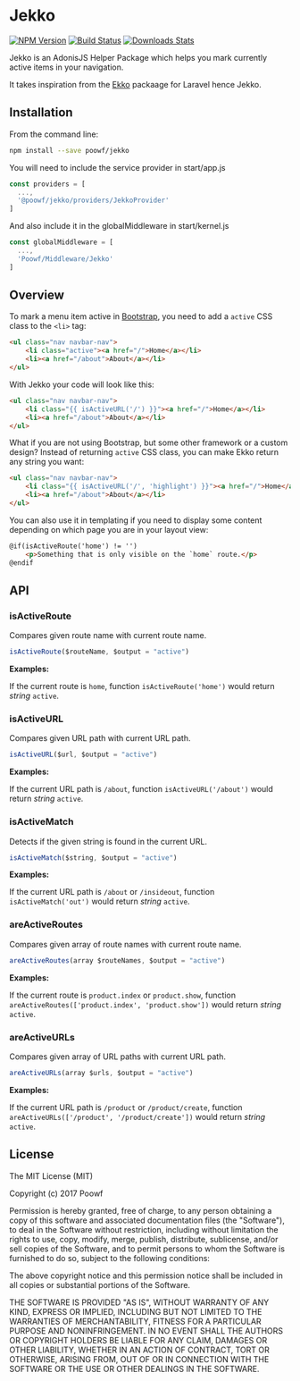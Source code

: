 # Jekko

[![NPM Version][npm-image]][npm-url]
[![Build Status][travis-image]][travis-url]
[![Downloads Stats][npm-downloads]][npm-url]

Jekko is an AdonisJS Helper Package which helps you mark currently active items in your navigation.

It takes inspiration from the [Ekko](https://github.com/laravelista/Ekko) packaage for Laravel hence Jekko.

## Installation

From the command line:

```bash
npm install --save poowf/jekko
```


You will need to include the service provider in start/app.js

```javascript
const providers = [
  ...,
  '@poowf/jekko/providers/JekkoProvider'
]
```

And also include it in the globalMiddleware in start/kernel.js

```javascript
const globalMiddleware = [
  ...,
  'Poowf/Middleware/Jekko'
]
```

## Overview

To mark a menu item active in [Bootstrap](http://getbootstrap.com/components/#navbar), you need to add a `active` CSS class to the `<li>` tag:

```html
<ul class="nav navbar-nav">
    <li class="active"><a href="/">Home</a></li>
    <li><a href="/about">About</a></li>
</ul>
```

With Jekko your code will look like this:

```html
<ul class="nav navbar-nav">
    <li class="{{ isActiveURL('/') }}"><a href="/">Home</a></li>
    <li><a href="/about">About</a></li>
</ul>
```

What if you are not using Bootstrap, but some other framework or a custom design? Instead of returning `active` CSS class, you can make Ekko return any string you want:

```html
<ul class="nav navbar-nav">
    <li class="{{ isActiveURL('/', 'highlight') }}"><a href="/">Home</a></li>
    <li><a href="/about">About</a></li>
</ul>
```

You can also use it in templating if you need to display some content depending on which page you are in your layout view:

```html
@if(isActiveRoute('home') != '')
    <p>Something that is only visible on the `home` route.</p>
@endif
```

## API

### isActiveRoute

Compares given route name with current route name.

```javascript
isActiveRoute($routeName, $output = "active")
```

**Examples:**

If the current route is `home`, function `isActiveRoute('home')` would return *string* `active`.

### isActiveURL

Compares given URL path with current URL path.

```javascript
isActiveURL($url, $output = "active")
```

**Examples:**

If the current URL path is `/about`, function `isActiveURL('/about')` would return *string* `active`.

### isActiveMatch

Detects if the given string is found in the current URL.

```javascript
isActiveMatch($string, $output = "active")
```

**Examples:**

If the current URL path is `/about` or `/insideout`, function `isActiveMatch('out')` would return *string* `active`.

### areActiveRoutes

Compares given array of route names with current route name.

```javascript
areActiveRoutes(array $routeNames, $output = "active")
```

**Examples:**

If the current route is `product.index` or `product.show`, function `areActiveRoutes(['product.index', 'product.show'])` would return *string* `active`.

### areActiveURLs

Compares given array of URL paths with current URL path.

```javascript
areActiveURLs(array $urls, $output = "active")
```

**Examples:**

If the current URL path is `/product` or `/product/create`, function `areActiveURLs(['/product', '/product/create'])` would return *string* `active`.

## License

The MIT License (MIT)

Copyright (c) 2017 Poowf

Permission is hereby granted, free of charge, to any person obtaining a copy of this software and associated documentation files (the "Software"), to deal in the Software without restriction, including without limitation the rights to use, copy, modify, merge, publish, distribute, sublicense, and/or sell copies of the Software, and to permit persons to whom the Software is furnished to do so, subject to the following conditions:

The above copyright notice and this permission notice shall be included in all copies or substantial portions of the Software.

THE SOFTWARE IS PROVIDED "AS IS", WITHOUT WARRANTY OF ANY KIND, EXPRESS OR IMPLIED, INCLUDING BUT NOT LIMITED TO THE WARRANTIES OF MERCHANTABILITY, FITNESS FOR A PARTICULAR PURPOSE AND NONINFRINGEMENT. IN NO EVENT SHALL THE AUTHORS OR COPYRIGHT HOLDERS BE LIABLE FOR ANY CLAIM, DAMAGES OR OTHER LIABILITY, WHETHER IN AN ACTION OF CONTRACT, TORT OR OTHERWISE, ARISING FROM, OUT OF OR IN CONNECTION WITH THE SOFTWARE OR THE USE OR OTHER DEALINGS IN THE SOFTWARE.

[npm-image]: https://img.shields.io/npm/v/@poowf/jekko.svg?style=flat-square
[npm-url]: https://www.npmjs.com/package/@poowf/jekko

[travis-image]: https://img.shields.io/travis/poowf/Jekko/master.svg?style=flat-square
[travis-url]: https://travis-ci.org/poowf/Jekko

[npm-downloads]: https://img.shields.io/npm/dm/@poowf/jekko.svg?style=flat-square